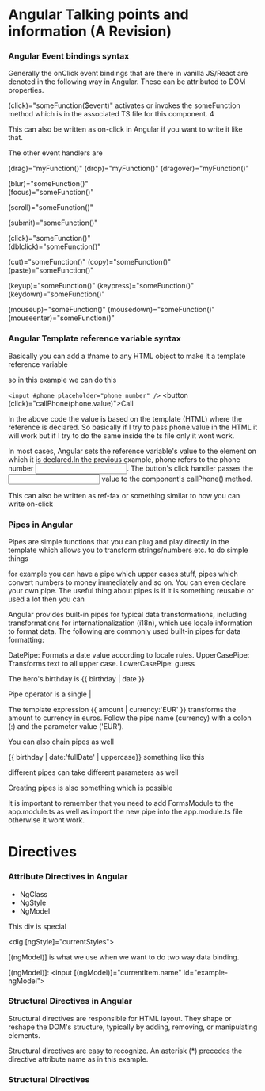 # Angular Talking points and information (A Revision)

### Angular Event bindings syntax 

Generally the onClick event bindings that are there in vanilla JS/React are denoted in the following way in Angular. These can be attributed to DOM properties. 

(click)="someFunction($event)" activates or invokes the someFunction method which is in the associated TS file for this component. 4

This can also be written as on-click in Angular if you want to write it like that. 

The other event handlers are 

(drag)="myFunction()"
(drop)="myFunction()"
(dragover)="myFunction()"

(blur)="someFunction()"  
(focus)="someFunction()" 

(scroll)="someFunction()"

(submit)="someFunction()"

(click)="someFunction()"      
(dblclick)="someFunction()"   

(cut)="someFunction()"
(copy)="someFunction()"
(paste)="someFunction()"

(keyup)="someFunction()"
(keypress)="someFunction()"
(keydown)="someFunction()"

(mouseup)="someFunction()"
(mousedown)="someFunction()"
(mouseenter)="someFunction()"

### Angular Template reference variable syntax 

Basically you can add a #name to any HTML object to make it a template reference variable 

so in this example we can do this 

`<input #phone placeholder="phone number" />`
<button (click)="callPhone(phone.value)">Call</button>

In the above code the value is based on the template (HTML) where the reference is declared. So basically if I try to pass phone.value in the HTML it will work but if I try to do the same inside the ts file only it wont work. 

In most cases, Angular sets the reference variable's value to the element on which it is declared.In the previous example, phone refers to the phone number <input>. The button's click handler passes the <input> value to the component's callPhone() method.

This can also be written as ref-fax or something similar to how you can write on-click 

### Pipes in Angular 

Pipes are simple functions that you can plug and play directly in the template which allows you to transform strings/numbers etc. to do simple things 

for example you can have a pipe which upper cases stuff, pipes which convert numbers to money immediately and so on. You can even declare your own pipe. The useful thing about pipes is if it is something reusable or used a lot then you can 

Angular provides built-in pipes for typical data transformations, including transformations for internationalization (i18n), which use locale information to format data. The following are commonly used built-in pipes for data formatting:

DatePipe: Formats a date value according to locale rules.
UpperCasePipe: Transforms text to all upper case.
LowerCasePipe: guess 

<p>The hero's birthday is {{ birthday | date }}</p>

Pipe operator is a single | 

The template expression {{ amount | currency:'EUR' }} transforms the amount to currency in euros. Follow the pipe name (currency) with a colon (:) and the parameter value ('EUR').

You can also chain pipes as well 

{{  birthday | date:'fullDate' | uppercase}} something like this 

different pipes can take different parameters as well 

Creating pipes is also something which is possible 

It is important to remember that you need to add FormsModule to the app.module.ts as well as import the new pipe into the app.module.ts file otherwise it wont work. 

# Directives

### Attribute Directives in Angular 

* NgClass 
* NgStyle 
* NgModel 

<div [ngClass]="isSpecial ? 'special' : ''">This div is special</div>

<dig [ngStyle]="currentStyles"> </div>

[(ngModel)] is what we use when we want to do two way data binding. 

<label for="example-ngModel">[(ngModel)]:</label>
<input [(ngModel)]="currentItem.name" id="example-ngModel">

### Structural Directives in Angular

Structural directives are responsible for HTML layout. They shape or reshape the DOM's structure, typically by adding, removing, or manipulating elements.

Structural directives are easy to recognize. An asterisk (*) precedes the directive attribute name as in this example.



### Structural Directives 

